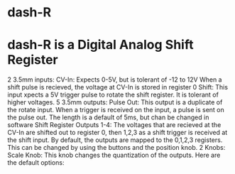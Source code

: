 # dash-R
<h1>dash-R is a Digital Analog Shift Register</h1>

2 3.5mm inputs:
  CV-In:
    Expects 0-5V, but is tolerant of -12 to 12V 
    When a shift pulse is recieved, the voltage at CV-In is stored in register 0
  Shift:
    This input xpects a 5V trigger pulse to rotate the shift register. It is tolerant of higher voltages.
5 3.5mm outputs:
  Pulse Out:
    This output is a duplicate of the rotate input. When a trigger is received on the input, a pulse is sent on the pulse out. The length is a default of       5ms, but chan be changed in software
  Shift Register Outputs 1-4:
    The voltages that are recieved at the CV-In are shifted out to register 0, then 1,2,3 as a shift trigger is received at the shift input.
    By default, the outputs are mapped to the 0,1,2,3 registers. This can be changed by using the buttons and the position knob.
2 Knobs:
  Scale Knob:
    This knob changes the quantization of the outputs. Here are the default options:
     
